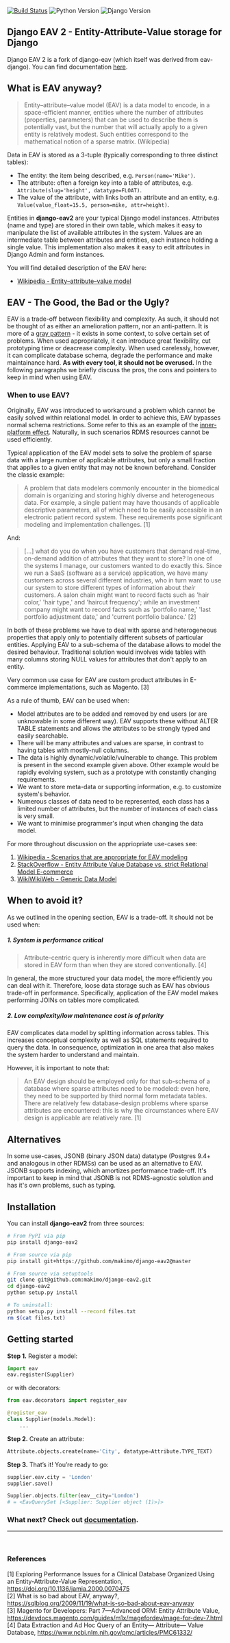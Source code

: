 [![Build Status](https://travis-ci.org/lvm/django-eav2.svg?branch=master)](https://travis-ci.org/lvm/django-eav2)
![Python Version](https://img.shields.io/badge/Python-3.6,%203.7,%203.8,%203.9-blue.svg)
![Django Version](https://img.shields.io/badge/Django-3.1,%23.2-green.svg)

## Django EAV 2 - Entity-Attribute-Value storage for Django

Django EAV 2 is a fork of django-eav (which itself was derived from eav-django).
You can find documentation <a href="https://django-eav-2.rtfd.io">here</a>.

## What is EAV anyway?

> Entity–attribute–value model (EAV) is a data model to encode, in a space-efficient manner, entities where the number of attributes (properties, parameters) that can be used to describe them is potentially vast, but the number that will actually apply to a given entity is relatively modest. Such entities correspond to the mathematical notion of a sparse matrix. (Wikipedia)

Data in EAV is stored as a 3-tuple (typically corresponding to three distinct tables):

* The entity: the item being described, e.g. `Person(name='Mike')`.
* The attribute: often a foreign key into a table of attributes, e.g. `Attribute(slug='height', datatype=FLOAT)`.
* The value of the attribute, with links both an attribute and an entity, e.g. `Value(value_float=15.5, person=mike, attr=height)`.

Entities in **django-eav2** are your typical Django model instances. Attributes (name and type) are stored in their own table, which makes it easy to manipulate the list of available attributes in the system. Values are an intermediate table between attributes and entities, each instance holding a single value.
This implementation also makes it easy to edit attributes in Django Admin and form instances.

You will find detailed description of the EAV here:

* [Wikipedia - Entity–attribute–value model](https://en.wikipedia.org/wiki/Entity%E2%80%93attribute%E2%80%93value_model)

## EAV - The Good, the Bad or the Ugly?

EAV is a trade-off between flexibility and complexity. As such, it should not be thought of as either an amelioration pattern, nor an anti-pattern. It is more of a [gray pattern](http://wiki.c2.com/?GreyPattern) - it exists in some context, to solve certain set of problems. When used appropriately, it can introduce great flexibility, cut prototyping time or deacrease complexity. When used carelessly, however, it can complicate database schema, degrade the performance and make maintainance hard. **As with every tool, it should not be overused.** In the following paragraphs we briefly discuss the pros, the cons and pointers to keep in mind when using EAV.

### When to use EAV?

Originally, EAV was introduced to workaround a problem which cannot be easily solved within relational model. In order to achieve this, EAV bypasses normal schema restrictions. Some refer to this as an example of the [inner-platform effect](https://en.wikipedia.org/wiki/Inner-platform_effect#Examples). Naturally, in such scenarios RDMS resources cannot be used efficiently.

Typical application of the EAV model sets to solve the problem of sparse data with a large number of applicable attributes, but only a small fraction that applies to a given entity that may not be known beforehand. Consider the classic example:

 > A problem that data modelers commonly encounter in the biomedical domain is organizing and storing highly diverse and heterogeneous data. For example, a single patient may have thousands of applicable descriptive parameters, all of which need to be easily accessible in an electronic patient record system. These requirements pose significant modeling and implementation challenges. [1]

 And:

 > [...] what do you do when you have customers that demand real-time, on-demand addition of attributes that they want to store?  In one of the systems I manage, our customers wanted to do exactly this.  Since we run a SaaS (software as a service) application, we have many customers across several different industries, who in turn want to use our system to store different types of information about *their* customers.  A salon chain might want to record facts such as 'hair color,' 'hair type,' and 'haircut frequency'; while an investment company might want to record facts such as 'portfolio name,' 'last portfolio adjustment date,' and 'current portfolio balance.' [2]

 In both of these problems we have to deal with sparse and heterogeneous properties that apply only to potentially different subsets of particular entities. Applying EAV to a sub-schema of the database allows to model the desired behaviour. Traditional solution would involves wide tables with many columns storing NULL values for attributes that don't apply to an entity.

Very common use case for EAV are custom product attributes in E-commerce implementations, such as Magento. [3]

 As a rule of thumb, EAV can be used when:
 
 * Model attributes are to be added and removed by end users (or are unknowable in some different way). EAV supports these without ALTER TABLE statements and allows the attributes to be strongly typed and easily searchable.
 * There will be many attributes and values are sparse, in contrast to having tables with mostly-null columns.
 * The data is highly dynamic/volatile/vulnerable to change. This problem is present in the second example given above. Other example would be rapidly evolving system, such as a prototype with constantly changing requirements.
 * We want to store meta-data or supporting information, e.g. to customize system's behavior.
 * Numerous classes of data need to be represented, each class has a limited number of attributes, but the number of instances of each class is very small.
* We want to minimise programmer's input when changing the data model.

For more throughout discussion on the appriopriate use-cases see:

1. [Wikipedia - Scenarios that are appropriate for EAV modeling](https://en.wikipedia.org/wiki/Entity%E2%80%93attribute%E2%80%93value_model#Scenarios_that_are_appropriate_for_EAV_modeling)
2. [StackOverflow - Entity Attribute Value Database vs. strict Relational Model E-commerce](https://stackoverflow.com/questions/870808/entity-attribute-value-database-vs-strict-relational-model-ecommerce)
3. [WikiWikiWeb - Generic Data Model](http://wiki.c2.com/?GenericDataModel)

## When to avoid it?

As we outlined in the opening section, EAV is a trade-off. It should not be used when:

##### 1. System is performance critical

> Attribute-centric query is inherently more difficult when data are stored in EAV form than when they are stored conventionally. [4]

In general, the more structured your data model, the more efficiently you can deal with it. Therefore, loose data storage such as EAV has obvious trade-off in performance. Specifically, application of the EAV model makes performing JOINs on tables more complicated.

##### 2. Low complexity/low maintenance cost is of priority

EAV complicates data model by splitting information across tables. This increases conceptual complexity as well as SQL statements required to query the data. In consequence, optimization in one area that also makes the system harder to understand and maintain.

However, it is important to note that:

> An EAV design should be employed only for that sub-schema of a database where sparse attributes need to be modeled: even here, they need to be supported by third normal form metadata tables. There are relatively few database-design problems where sparse attributes are encountered: this is why the circumstances where EAV design is applicable are relatively rare. [1]

## Alternatives

In some use-cases, JSONB (binary JSON data) datatype (Postgres 9.4+ and analogous in other RDMSs) can be used as an alternative to EAV. JSONB supports indexing, which amortizes performance trade-off. It's important to keep in mind that JSONB is not RDMS-agnostic solution and has it's own problems, such as typing.

## Installation

You can install **django-eav2** from three sources:
```bash
# From PyPI via pip
pip install django-eav2

# From source via pip
pip install git+https://github.com/makimo/django-eav2@master

# From source via setuptools
git clone git@github.com:makimo/django-eav2.git
cd django-eav2
python setup.py install

# To uninstall:
python setup.py install --record files.txt
rm $(cat files.txt)
```

## Getting started

**Step 1.** Register a model:

```python
import eav
eav.register(Supplier)
```

or with decorators:

```python
from eav.decorators import register_eav

@register_eav
class Supplier(models.Model):
    ...
```

**Step 2.** Create an attribute:

```python
Attribute.objects.create(name='City', datatype=Attribute.TYPE_TEXT)
```

**Step 3.** That’s it! You’re ready to go:

```python
supplier.eav.city = 'London'
supplier.save()

Supplier.objects.filter(eav__city='London')
# = <EavQuerySet [<Supplier: Supplier object (1)>]>
```

### What next? Check out <a href="https://django-eav-2.readthedocs.io/en/improvement-docs/">documentation</a>.

<hr>
<br>

### References

[1] Exploring Performance Issues for a Clinical Database Organized Using an Entity-Attribute-Value Representation, https://doi.org/10.1136/jamia.2000.0070475 <br>
[2] What is so bad about EAV, anyway?, https://sqlblog.org/2009/11/19/what-is-so-bad-about-eav-anyway <br>
[3] Magento for Developers: Part 7—Advanced ORM: Entity Attribute Value, https://devdocs.magento.com/guides/m1x/magefordev/mage-for-dev-7.html <br>
[4] Data Extraction and Ad Hoc Query of an Entity— Attribute— Value Database, https://www.ncbi.nlm.nih.gov/pmc/articles/PMC61332/
